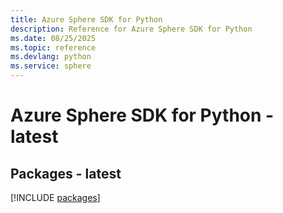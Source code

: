 ```yaml
---
title: Azure Sphere SDK for Python
description: Reference for Azure Sphere SDK for Python
ms.date: 08/25/2025
ms.topic: reference
ms.devlang: python
ms.service: sphere
---
```

# Azure Sphere SDK for Python - latest
## Packages - latest
[!INCLUDE [packages](sphere-index.md)]